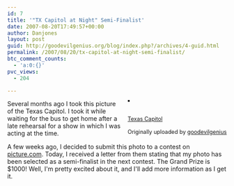 ```yaml
---
id: 7
title: '"TX Capitol at Night" Semi-Finalist'
date: 2007-08-20T17:49:57+00:00
author: Danjones
layout: post
guid: http://goodevilgenius.org/blog/index.php?/archives/4-guid.html
permalink: /2007/08/20/tx-capitol-at-night-semi-finalist/
btc_comment_counts:
  - 'a:0:{}'
pvc_views:
  - 204

---
```

<div style="float: right;margin-left: 10px;margin-bottom: 10px"><a href="http://www.flickr.com/photos/goodevilgenius/389864164/" title="photo sharing"><img src="http://farm1.static.flickr.com/122/389864164_2b5f9cdd80_m.jpg" alt="" style="border: solid 2px #000000" /></a><br /> <br /> <span style="font-size: 0.9em;margin-top: 0px"><br /> <a href="http://www.flickr.com/photos/goodevilgenius/389864164/">Texas Capitol</a><br /> <br /> Originally uploaded by <a href="http://www.flickr.com/people/goodevilgenius/">goodevilgenius</a></span></div>

Several months ago I took this picture of the Texas Capitol. I took it while waiting for the bus to get home after a late rehearsal for a show in which I was acting at the time.

A few weeks ago, I decided to submit this photo to a contest on [picture.com](http://picture.com). Today, I received a letter from them stating that my photo has been selected as a semi-finalist in the next contest. The Grand Prize is $1000! Well, I'm pretty excited about it, and I'll add more information as I get it.
